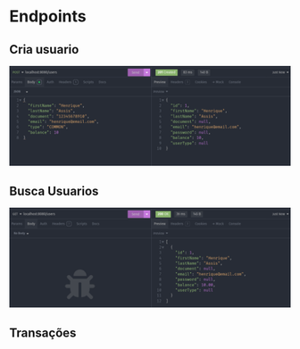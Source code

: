 # Endpoints

## Cria usuario
![alt text](image-1.png)

## Busca Usuarios
![alt text](image-2.png)

## Transações

